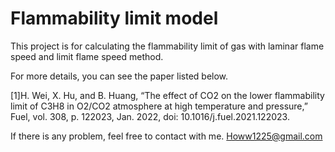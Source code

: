 # Flammability limit model


This project is for calculating the flammability limit of gas with laminar flame speed and limit flame speed method.

For more details, you can see the paper listed below.

[1]H. Wei, X. Hu, and B. Huang, “The effect of CO2 on the lower flammability limit of C3H8 in O2/CO2 atmosphere at high temperature and pressure,” Fuel, vol. 308, p. 122023, Jan. 2022, doi: 10.1016/j.fuel.2021.122023.

If there is any problem, feel free to contact with me.
Howw1225@gmail.com

